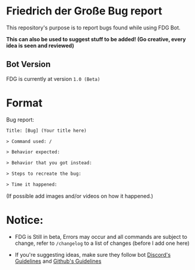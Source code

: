# Friedrich der Große Bug report

This repository's purpose is to report bugs found while using FDG Bot.

**This can also be used to suggest stuff to be added! (Go creative, every idea is seen and reviewed)**

## Bot Version

FDG is currently at version `1.0 (Beta)` 

# Format

Bug report:
```txt
Title: [Bug] (Your title here)

> Command used: /

> Behavior expected:

> Behavior that you got instead:

> Steps to recreate the bug:

> Time it happened:
```

(If possible add images and/or videos on how it happened.)

# Notice:
- FDG is Still in beta, Errors may occur and all commands are subject to change, refer to `/changelog` to a list of changes (before I add one here)

- If you're suggesting ideas, make sure they follow bot [Discord's Guidelines](https://discord.com/guidelines) and [Github's Guidelines](https://docs.github.com/en/site-policy/github-terms/github-community-guidelines)